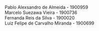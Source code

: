 Pablo Alexsandro de Almeida - 1900959  
Marcelo Suezawa Vieira - 1900736  
Fernanda Reis da Silva - 1900020  
Luiz Felipe de Carvalho Miranda  - 1900699  